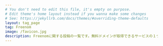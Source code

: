 ```yaml
---
# You don't need to edit this file, it's empty on purpose.
# Edit theme's home layout instead if you wanna make some changes
# See: https://jekyllrb.com/docs/themes/#overriding-theme-defaults
layout: tag_page
tag: Freenom
image: /favicon.jpg
description: Freenomに関する投稿の一覧です。無料ドメインが取得できるサービスの１つです。本ブログもどこまで無料で出来るか験すため、「Freenom」にてドメインを取得しています。
---
```

